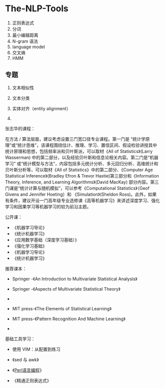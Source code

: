 # The-NLP-Tools

1.   正则表达式
2.   分词
3.   最小编辑距离
4.   N-gram 语法
5.   language model
6.   交叉熵
7.   HMM



## 专题

1.   文本相似性
2.   文本分类
3.   实体对齐（entity alignment）

4.   







张志华的课程：

在方法 / 算法层面，建议考虑设置三门宽口径专业课程。第一门是 “统计学原理“或“统计思维”，该课程围绕估计、推理、学习、置信区间、假设检验讲授其中统计原理和思想，包括频率派和贝叶斯派，可以取材《All of Statistics》(Larry Wasserman) 中的第二部分，以及经验贝叶斯和信息论相关内容。第二门是“机器学习” 或“统计模型与方法”，内容包括多元统计分析、多元回归分析、高维统计和贝叶斯分析等，可以取材《All of Statistics》中的第二部分、《Computer Age Statistical Inference》(Bradley Efron & Trevor Hastie)第三部分和《Information Theory, Inference, and Learning Algorithms》(David MacKay) 部分内容。第三门课是“统计计算与随机模拟”，可以参考《Computational Statistics》（Geof Givens and Jennifer Hoeting）和 《Simulation》(Sheldon Ross)。此外，如果有条件，建议开设一门高年级专业选修课《高等机器学习》来讲述深度学习、强化学习和因果学习等机器学习的较为前沿主题。

公开课：

-   《机器学习导论》
-   《统计机器学习》
-   《应用数学基础（深度学习基础）》
-   《强化学习基础》
-   《机器学习导论》
-   《统计机器学习》

推荐课本：

-   Springer -《An Introduction to Multivariate Statistical Analysis》
-   Springer -《Aspects of Multivariate Statistical Theory》

-   

-   MIT press-《The Elements of Statistical Learning》
-   MIT press-《Pattern Recognition And Machine Learning》
-   



基础工具学习：

-   使用 VIM：从配置到练习

-   《sed 与 awk》

-   《[Perl语言编程](https://book.douban.com/subject/1231697/)》

-   《精通正则表达式》
